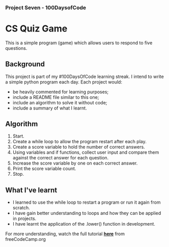 ### Project Seven - 100DaysofCode
# CS Quiz Game
This is a simple program (game) which allows users to respond to five questions. 

## Background
This project is part of my #100DaysOfCode learning streak. I intend to write a simple python program each day. Each project would:
* be heavily commented for learning purposes;
* include a README file similar to this one;
* include an algorithm to solve it without code;
* include a summary of what I learnt.

## Algorithm
1. Start.
2. Create a while loop to allow the program restart after each play.
3. Create a score variable to hold the number of correct answers.
4. Using variables and if functions, collect user input and compare them against the correct answer for each question. 
5. Increase the score variable by one on each correct answer.
6. Print the score variable count.
7. Stop.

## What I've learnt
* I learned to use the while loop to restart a program or run it again from scratch.
* I have gain better understanding to loops and how they can be applied in projects.
* I have learnt the application of the .lower() function in development.

For more understanding, watch the full tutorial **[here](https://youtu.be/DLn3jOsNRVE?t=293)** from freeCodeCamp.org
